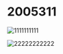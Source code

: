 # 2005311

![1111111111](https://github.com/Siddh005/2029214/assets/102250220/7e4c187a-abc4-4c8b-a7d7-79ef461a376d)



![22222222222](https://github.com/Siddh005/2029214/assets/102250220/cefe1f1d-8185-405e-a4f8-30ed38b36898)
